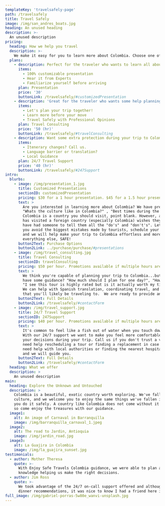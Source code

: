 ```yaml
---
templateKey: 'travelsafely-page'
path: /travelsafely
title: Travel Safely
image: /img/san_andres_boats.jpg
heading: An unused heading
description: >-
  An unused description
pricing:
  heading: How we help you travel
  description: >-
    We make it easy for you to learn more about Colombia. Choose one of the options below depending on the service you'd like help with. Contact us about more details and payment info.
  plans:
    - description: Perfect for the traveler who wants to learn all about Colombia before they embark!
      items:
        - 100% customizable presentation
        - Hear it from Experts
        - Familiarize yourself before arriving
      plan: Presentation
      price: '30'
      buttonLink: /travelsafely/#customizedPresentation
    - description: 'Great for the traveler who wants some help planning or executing their trip!'
      items:
        - Let's plan your trip together!
        - Learn more before your move
        - Travel Safely with Professional Opinions
      plan: Travel Consulting
      price: '50 (hr)'
      buttonLink: /travelsafely/#travelConsulting
    - description: Want some extra protection during your trip to Colombia, let us help you!
      items:
        - Itenerary changes? Call us.
        - Language barrier or translation?
        - Local Guidance
      plan: 24/7 Travel Support
      price: '40 (hr)'
      buttonLink: /travelsafely/#247Support
intro:
  blurbs:
    - image: /img/presentation_1.jpg
      title: Customized Presentations
      sectionID: customizedPresentation
      pricing: $30 for a 1 hour presentation. $45 for a 1.5 hour presentation. You choose the topics. Interactive and Q&A.
      text: >
        Are you interested in learning more about Colombia? We have presentations ready for you with topics like "What are the major cities and touristic towns in Colombia?", "Real safety tips for travel in Colombia",
        "Whats the culture like in Colombia?" , "Best times during the year to visit", and many more topics!
        Colombia is a country you should visit, point blank. However, anyone who 
        has visited a foreign country (especially Colombia) wishes they would
        have had someone to tell them all the "do's" and "don't's". Let us help
        you avoid the biggest mistakes made by tourists, schedule your presentation 
        and we will help make your trip to Colombia effortless and more important than 
        everything else, SAFE!
      button2Text: Purchase Options
      button2Link: ../purchase/purchase/#presentations
    - image: /img/travel_consulting.jpg
      title: Travel Consulting
      sectionID: travelConsulting
      pricing: $50 per hour. Promotions available if multiple hours are purchased.
      text: >
        We think you're capable of planning your trip to Colombia...but why not
        have some guidance? "How much should I plan for one day?", "How bad is the traffic in Bogota?",
        "I see this tour is highly rated but is it actually worth my time?", "Can you help plan my trip to Colombia?".
        We can help with Spanish translation, coordinating travel, and offer any and all guidance on Colombia and the cities
        that you'll likely be traveling to.  We are ready to provide any service for you that helps you with your trip to Colombia.
      button2Text: Full Details
      button2Link: /travelsafely/#contactForm
    - image: /img/travel_support.jpg
      title: 24/7 Travel Support
      sectionID: 247Support
      pricing: $40 per hour. Promotions available if multiple hours are purchased.
      text: >
        It's common to feel like a fish out of water when you touch down in Colombia.
        With our 24/7 support we want to make you feel more comfortable while you make 
        your decisions during your trip. Call us if you don't trust a vendor, if you 
        need help rescheduling a tour or finding a replacement in case of cancelations, 
        need help with local authorities or finding the nearest hospital, simply call us
        and we will guide you.
      button2Text: Full Details
      button2Link: /travelsafely/#contactForm
  heading: What we offer
  description: >
    An unused description
main:
  heading: Explore the Unknown and Untouched
  description: >
    Colombia is a beautiful, exotic country worth exploring. We've fallen in love with the Colombian 
    culture, and we welcome you to enjoy the same things we've fallen in love with, but we want to help
    you do it safely. A country like Colombia does not come without it's own risks,
    so come enjoy the treasures with our guidance.
  image1:
    alt: An image of Carnaval in Barranquilla
    image: /img/barranquilla_carnaval_1.jpeg
  image2:
    alt: The road to Jardin, Antioquia
    image: /img/jardin_road.jpg
  image3:
    alt: La Guajira in Colombia
    image: /img/la_guajira_sunset.jpg
testimonials:
  - author: Mother Theresa
    quote: >-
      With Enjoy Safe Travels Colombia guidance, we were able to plan a trip ourselves to Colombia, but we had insider
      knowledge helping us make the right decisions.
  - author: Jim Ross
    quote: >-
      We took advantage of the 24/7 on-call support offered and although we only communicated a couple times about
      dinner recommendations, it was nice to know I had a friend here in Colombia ready and waiting ot help out if we needed it.
full_image: /img/gabriel-porras-5w80e_wanvi-unsplash.jpg
---
```


